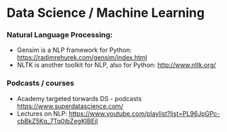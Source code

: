 
# Data Science / Machine Learning

### Natural Language Processing:
- Gensim is a NLP framework for Python:
https://radimrehurek.com/gensim/index.html
- NLTK is another toolkit for NLP, also for Python:
http://www.nltk.org/

### Podcasts / courses
- Academy targeted torwards DS - podcasts
https://www.superdatascience.com/
- Lectures on NLP:
https://www.youtube.com/playlist?list=PL96JpGPc-cbBkZ5Kq_7Tq0jbZegKIBEjI
